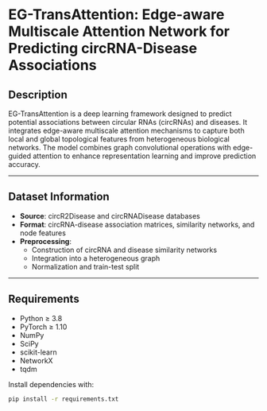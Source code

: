 # EG-TransAttention: Edge-aware Multiscale Attention Network for Predicting circRNA-Disease Associations

## Description
EG-TransAttention is a deep learning framework designed to predict potential associations between circular RNAs (circRNAs) and diseases. It integrates edge-aware multiscale attention mechanisms to capture both local and global topological features from heterogeneous biological networks. The model combines graph convolutional operations with edge-guided attention to enhance representation learning and improve prediction accuracy.

---

## Dataset Information
- **Source**: circR2Disease and circRNADisease databases  
- **Format**: circRNA-disease association matrices, similarity networks, and node features  
- **Preprocessing**:  
  - Construction of circRNA and disease similarity networks  
  - Integration into a heterogeneous graph  
  - Normalization and train-test split  

---

## Requirements
- Python ≥ 3.8  
- PyTorch ≥ 1.10  
- NumPy  
- SciPy  
- scikit-learn  
- NetworkX  
- tqdm  

Install dependencies with:
```bash
pip install -r requirements.txt
